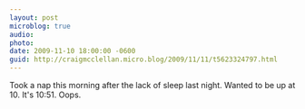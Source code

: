 ```yaml
---
layout: post
microblog: true
audio: 
photo: 
date: 2009-11-10 18:00:00 -0600
guid: http://craigmcclellan.micro.blog/2009/11/11/t5623324797.html
---
```

Took a nap this morning after the lack of sleep last night. Wanted to be up at 10. It's 10:51. Oops.
